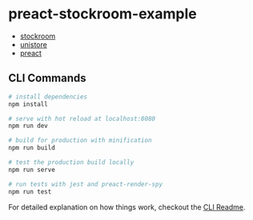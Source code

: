 # preact-stockroom-example

- [stockroom](https://github.com/developit/stockroom)
- [unistore](https://github.com/developit/unistore)
- [preact](https://github.com/developit/preact)

## CLI Commands

``` bash
# install dependencies
npm install

# serve with hot reload at localhost:8080
npm run dev

# build for production with minification
npm run build

# test the production build locally
npm run serve

# run tests with jest and preact-render-spy 
npm run test
```

For detailed explanation on how things work, checkout the [CLI Readme](https://github.com/developit/preact-cli/blob/master/README.md).
